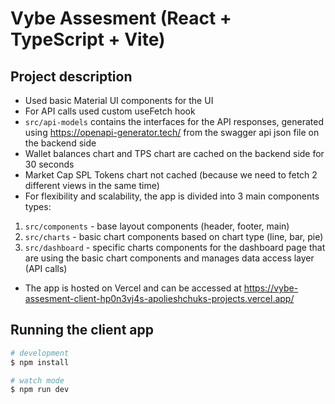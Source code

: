 # Vybe Assesment (React + TypeScript + Vite)
## Project description 

- Used basic Material UI components for the UI
- For API calls used custom useFetch hook
- `src/api-models` contains the interfaces for the API responses, generated using https://openapi-generator.tech/ from the swagger api json file on the backend side
- Wallet balances chart and TPS chart are cached on the backend side for 30 seconds
- Market Cap SPL Tokens chart not cached (because we need to fetch 2 different views in the same time)
- For flexibility and scalability, the app is divided into 3 main components types:
 1. `src/components` - base layout components (header, footer, main)
 2. `src/charts` - basic chart components based on chart type (line, bar, pie)
 3. `src/dashboard` - specific charts components for the dashboard page that are using the basic chart components and manages data access layer (API calls)
- The app is hosted on Vercel and can be accessed at https://vybe-assesment-client-hp0n3vj4s-apolieshchuks-projects.vercel.app/
## Running the client app

```bash
# development
$ npm install

# watch mode
$ npm run dev
```